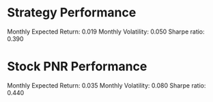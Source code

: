# Strategy Performance
Monthly Expected Return: 0.019
Monthly Volatility: 0.050
Sharpe ratio: 0.390
# Stock PNR Performance
Monthly Expected Return: 0.035
Monthly Volatility: 0.080
Sharpe ratio: 0.440
